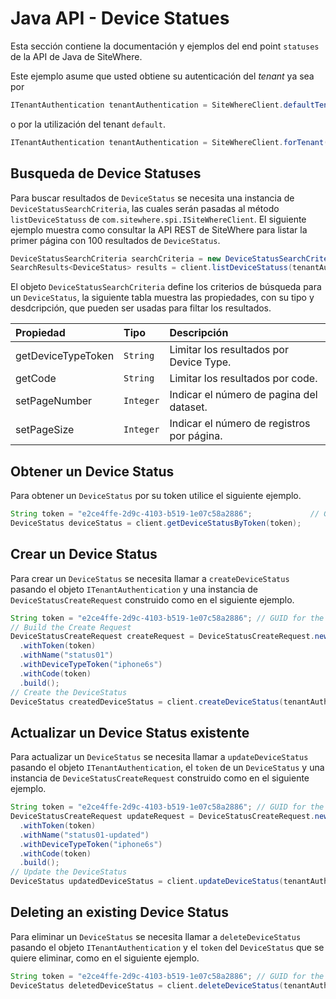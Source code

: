 # Java API - Device Statues

<Seo/>

Esta sección contiene la documentación y ejemplos del end point `statuses` de la API de Java de SiteWhere.

Este ejemplo asume que usted obtiene su autenticación del _tenant_ ya sea por

```java
ITenantAuthentication tenantAuthentication = SiteWhereClient.defaultTenant();
```

o por la utilización del tenant `default`.

```java
ITenantAuthentication tenantAuthentication = SiteWhereClient.forTenant("token", "auth");
```

## Busqueda de Device Statuses

Para buscar resultados de `DeviceStatus` se necesita una instancia de `DeviceStatusSearchCriteria`,
las cuales serán pasadas al método `listDeviceStatuss` de `com.sitewhere.spi.ISiteWhereClient`. El siguiente ejemplo muestra
como consultar la API REST de SiteWhere para listar la primer página con 100 resultados de `DeviceStatus`.

```java
DeviceStatusSearchCriteria searchCriteria = new DeviceStatusSearchCriteria(1, 100);
SearchResults<DeviceStatus> results = client.listDeviceStatuss(tenantAuthentication, searchCriteria);
```

El objeto `DeviceStatusSearchCriteria` define los criterios de búsqueda para un `DeviceStatus`, la siguiente tabla
muestra las propiedades, con su tipo y desdcripción, que pueden ser usadas para filtar los resultados.

| Propiedad          | Tipo      | Descripción                                |
| :----------------- | :-------- | :----------------------------------------- |
| getDeviceTypeToken | `String`  | Limitar los resultados por Device Type.    |
| getCode            | `String`  | Limitar los resultados por code.           |
| setPageNumber      | `Integer` | Indicar el número de pagina del dataset.   |
| setPageSize        | `Integer` | Indicar el número de registros por página. |

## Obtener un Device Status

Para obtener un `DeviceStatus` por su token utilice el siguiente ejemplo.

```java
String token = "e2ce4ffe-2d9c-4103-b519-1e07c58a2886";             // GUID for the DeviceStatus
DeviceStatus deviceStatus = client.getDeviceStatusByToken(token);
```

## Crear un Device Status

Para crear un `DeviceStatus` se necesita llamar a `createDeviceStatus` pasando el objeto `ITenantAuthentication` y una
instancia de `DeviceStatusCreateRequest` construido como en el siguiente ejemplo.

```java
String token = "e2ce4ffe-2d9c-4103-b519-1e07c58a2886"; // GUID for the DeviceStatus
// Build the Create Request
DeviceStatusCreateRequest createRequest = DeviceStatusCreateRequest.newBuilder()
  .withToken(token)
  .withName("status01")
  .withDeviceTypeToken("iphone6s")
  .withCode(token)
  .build();
// Create the DeviceStatus
DeviceStatus createdDeviceStatus = client.createDeviceStatus(tenantAuthentication, createRequest);
```

## Actualizar un Device Status existente

Para actualizar un `DeviceStatus` se necesita llamar a `updateDeviceStatus` pasando el objeto `ITenantAuthentication`,
el `token` de un `DeviceStatus` y una instancia de `DeviceStatusCreateRequest` construido como en el siguiente ejemplo.

```java
String token = "e2ce4ffe-2d9c-4103-b519-1e07c58a2886"; // GUID for the DeviceStatus
DeviceStatusCreateRequest updateRequest = DeviceStatusCreateRequest.newBuilder()
  .withToken(token)
  .withName("status01-updated")
  .withDeviceTypeToken("iphone6s")
  .withCode(token)
  .build();
// Update the DeviceStatus
DeviceStatus updatedDeviceStatus = client.updateDeviceStatus(tenantAuthentication, token, updateRequest);
```

## Deleting an existing Device Status

Para eliminar un `DeviceStatus` se necesita llamar a `deleteDeviceStatus` pasando el objeto `ITenantAuthentication` y el
`token` del `DeviceStatus` que se quiere eliminar, como en el siguiente ejemplo.

```java
String token = "e2ce4ffe-2d9c-4103-b519-1e07c58a2886"; // GUID for the DeviceStatus
DeviceStatus deletedDeviceStatus = client.deleteDeviceStatus(tenantAuthentication, token);
```
